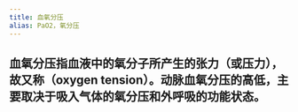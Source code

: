 ```yaml
---
title: 血氧分压
alias: PaO2，氧分压
---
```

## 血氧分压指血液中的氧分子所产生的张力（或压力），故又称（oxygen tension）。动脉血氧分压的高低，主要取决于吸入气体的氧分压和外呼吸的功能状态。